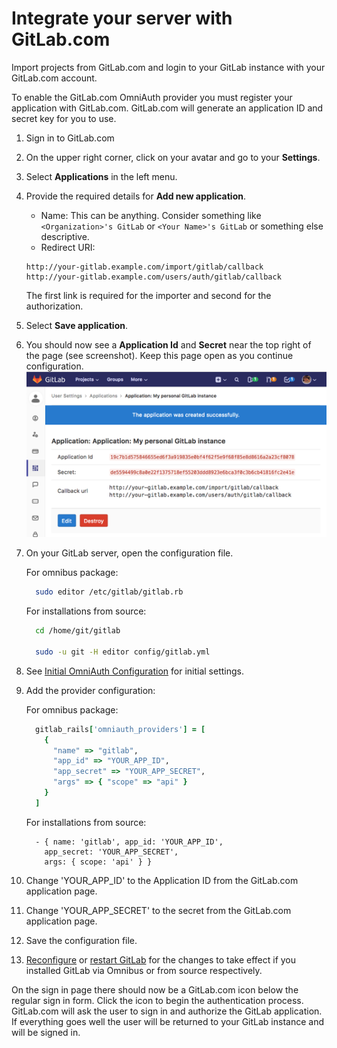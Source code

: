 # Integrate your server with GitLab.com

Import projects from GitLab.com and login to your GitLab instance with your GitLab.com account.

To enable the GitLab.com OmniAuth provider you must register your application with GitLab.com.
GitLab.com will generate an application ID and secret key for you to use.

1.  Sign in to GitLab.com

1. On the upper right corner, click on your avatar and go to your **Settings**.

1.  Select **Applications** in the left menu.

1.  Provide the required details for **Add new application**.
    - Name: This can be anything. Consider something like `<Organization>'s GitLab` or `<Your Name>'s GitLab` or something else descriptive.
    - Redirect URI:

    ```
    http://your-gitlab.example.com/import/gitlab/callback
    http://your-gitlab.example.com/users/auth/gitlab/callback
    ```

    The first link is required for the importer and second for the authorization.

1.  Select **Save application**.

1.  You should now see a **Application Id** and **Secret** near the top right of the page (see screenshot).
    Keep this page open as you continue configuration.
    ![GitLab app](img/gitlab_app.png)

1.  On your GitLab server, open the configuration file.

    For omnibus package:

    ```sh
      sudo editor /etc/gitlab/gitlab.rb
    ```

    For installations from source:

    ```sh
      cd /home/git/gitlab

      sudo -u git -H editor config/gitlab.yml
    ```

1.  See [Initial OmniAuth Configuration](omniauth.md#initial-omniauth-configuration) for initial settings.

1.  Add the provider configuration:

    For omnibus package:

    ```ruby
      gitlab_rails['omniauth_providers'] = [
        {
          "name" => "gitlab",
          "app_id" => "YOUR_APP_ID",
          "app_secret" => "YOUR_APP_SECRET",
          "args" => { "scope" => "api" }
        }
      ]
    ```

    For installations from source:

    ```
      - { name: 'gitlab', app_id: 'YOUR_APP_ID',
        app_secret: 'YOUR_APP_SECRET',
        args: { scope: 'api' } }
    ```

1.  Change 'YOUR_APP_ID' to the Application ID from the GitLab.com application page.

1.  Change 'YOUR_APP_SECRET' to the secret from the GitLab.com application page.

1.  Save the configuration file.

1.  [Reconfigure][] or [restart GitLab][] for the changes to take effect if you
    installed GitLab via Omnibus or from source respectively.

On the sign in page there should now be a GitLab.com icon below the regular sign in form.
Click the icon to begin the authentication process. GitLab.com will ask the user to sign in and authorize the GitLab application.
If everything goes well the user will be returned to your GitLab instance and will be signed in.

[reconfigure]: ../administration/restart_gitlab.md#omnibus-gitlab-reconfigure
[restart GitLab]: ../administration/restart_gitlab.md#installations-from-source

